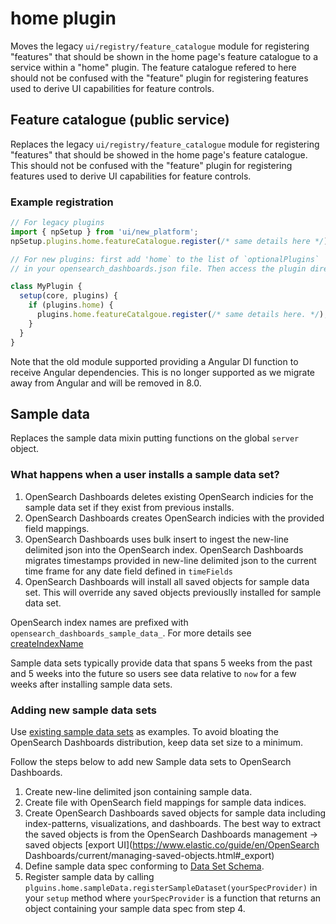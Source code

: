# home plugin
Moves the legacy `ui/registry/feature_catalogue` module for registering "features" that should be shown in the home page's feature catalogue to a service within a "home" plugin. The feature catalogue refered to here should not be confused with the "feature" plugin for registering features used to derive UI capabilities for feature controls.

## Feature catalogue (public service)

Replaces the legacy `ui/registry/feature_catalogue` module for registering "features" that should be showed in the home
page's feature catalogue. This should not be confused with the "feature" plugin for registering features used to derive
UI capabilities for feature controls.

### Example registration

```ts
// For legacy plugins
import { npSetup } from 'ui/new_platform';
npSetup.plugins.home.featureCatalogue.register(/* same details here */);

// For new plugins: first add 'home` to the list of `optionalPlugins` 
// in your opensearch_dashboards.json file. Then access the plugin directly in `setup`:

class MyPlugin {
  setup(core, plugins) {
    if (plugins.home) {
      plugins.home.featureCatalgoue.register(/* same details here. */);
    }
  }
}
```

Note that the old module supported providing a Angular DI function to receive Angular dependencies. This is no longer supported as we migrate away from Angular and will be removed in 8.0.

## Sample data

Replaces the sample data mixin putting functions on the global `server` object.

### What happens when a user installs a sample data set?
1) OpenSearch Dashboards deletes existing OpenSearch indicies for the sample data set if they exist from previous installs.
2) OpenSearch Dashboards creates OpenSearch indicies with the provided field mappings.
3) OpenSearch Dashboards uses bulk insert to ingest the new-line delimited json into the OpenSearch index. OpenSearch Dashboards migrates timestamps provided in new-line delimited json to the current time frame for any date field defined in `timeFields`
4) OpenSearch Dashboards will install all saved objects for sample data set. This will override any saved objects previouslly installed for sample data set.

OpenSearch index names are prefixed with `opensearch_dashboards_sample_data_`. For more details see [createIndexName](/src/plugins/home/server/services/sample_data/lib/create_index_name.js)

Sample data sets typically provide data that spans 5 weeks from the past and 5 weeks into the future so users see data relative to `now` for a few weeks after installing sample data sets.

### Adding new sample data sets
Use [existing sample data sets](/src/plugins/home/server/services/sample_data/data_sets) as examples.
To avoid bloating the OpenSearch Dashboards distribution, keep data set size to a minimum.

Follow the steps below to add new Sample data sets to OpenSearch Dashboards.
1) Create new-line delimited json containing sample data.
2) Create file with OpenSearch field mappings for sample data indices.
3) Create OpenSearch Dashboards saved objects for sample data including index-patterns, visualizations, and dashboards. The best way to extract the saved objects is from the OpenSearch Dashboards management -> saved objects [export UI](https://www.elastic.co/guide/en/OpenSearch Dashboards/current/managing-saved-objects.html#_export)
4) Define sample data spec conforming to [Data Set Schema](/src/plugins/home/server/services/sample_data/lib/sample_dataset_registry_types.ts).
5) Register sample data by calling `plguins.home.sampleData.registerSampleDataset(yourSpecProvider)` in your `setup` method where `yourSpecProvider` is a function that returns an object containing your sample data spec from step 4.
